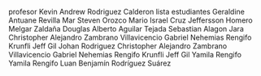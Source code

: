 profesor
Kevin Andrew Rodriguez Calderon
lista estudiantes
Geraldine Antuane Revilla Mar
Steven Orozco
Mario Israel Cruz
Jeffersson Homero Melgar Zaldaña
Douglas Alberto Aguilar Tejada
Sebastian Alagon Jara
Christopher Alejandro Zambrano Villavicencio
Gabriel Nehemias Rengifo Krunfli
Jeff Gil
Johan Rodriguez
Christopher Alejandro Zambrano Villavicencio
Gabriel Nehemias Rengifo Krunfli
Jeff Gil
Yamila Rengifo
Yamila Rengifo
Luan Benjamín Rodríguez Suárez

